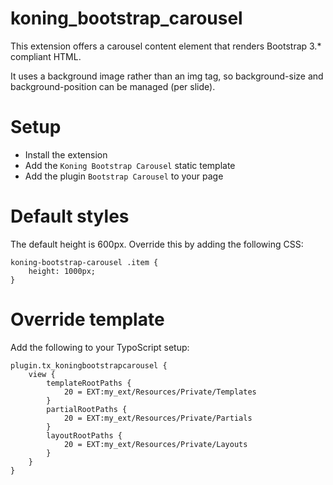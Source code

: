 # koning_bootstrap_carousel

This extension offers a carousel content element that renders Bootstrap 3.* compliant HTML.

It uses a background image rather than an img tag, so background-size and background-position can be managed (per slide).

# Setup

- Install the extension
- Add the ``Koning Bootstrap Carousel`` static template
- Add the plugin ``Bootstrap Carousel`` to your page

# Default styles

The default height is 600px. Override this by adding the following CSS:

    koning-bootstrap-carousel .item {
        height: 1000px;
    }

# Override template

Add the following to your TypoScript setup:

    plugin.tx_koningbootstrapcarousel {
        view {
            templateRootPaths {
                20 = EXT:my_ext/Resources/Private/Templates
            }
            partialRootPaths {
                20 = EXT:my_ext/Resources/Private/Partials
            }
            layoutRootPaths {
                20 = EXT:my_ext/Resources/Private/Layouts
            }
        }
    }
